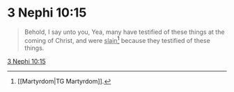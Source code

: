 # 3 Nephi 10:15

> Behold, I say unto you, Yea, many have testified of these things at the coming of Christ, and were <u>slain</u>[^a] because they testified of these things.

[3 Nephi 10:15](https://www.churchofjesuschrist.org/study/scriptures/bofm/3-ne/10?lang=eng&id=p15#p15)


[^a]: [[Martyrdom|TG Martyrdom]].  
